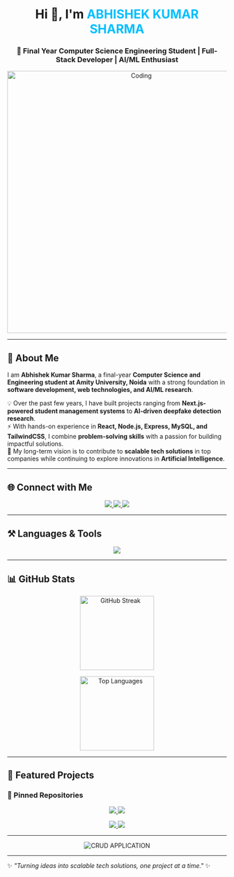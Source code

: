 <!-- Profile Header -->
<h1 align="center">Hi 👋, I'm <span style="color:#00BFFF;">ABHISHEK KUMAR SHARMA</span></h1>
<h3 align="center">🚀 Final Year Computer Science Engineering Student | Full-Stack Developer | AI/ML Enthusiast</h3>

<p align="center">
  <img src="https://media.giphy.com/media/qgQUggAC3Pfv687qPC/giphy.gif" alt="Coding" width="600"/>
</p>

---

## 🌟 About Me  
I am **Abhishek Kumar Sharma**, a final-year **Computer Science and Engineering student at Amity University, Noida** with a strong foundation in **software development, web technologies, and AI/ML research**.  

💡 Over the past few years, I have built projects ranging from **Next.js-powered student management systems** to **AI-driven deepfake detection research**.  
⚡ With hands-on experience in **React, Node.js, Express, MySQL, and TailwindCSS**, I combine **problem-solving skills** with a passion for building impactful solutions.  
🎯 My long-term vision is to contribute to **scalable tech solutions** in top companies while continuing to explore innovations in **Artificial Intelligence**.  

---

## 🌐 Connect with Me  
<p align="center">
  <!-- <a href="https://instagram.com/abhi.shek.sharma" target="blank">
    <img src="https://img.shields.io/badge/Instagram-%23E4405F.svg?&style=for-the-badge&logo=instagram&logoColor=white" />
  </a> -->
  <a href="https://leetcode.com/u/Abhishekrksharma/" target="blank">
    <img src="https://img.shields.io/badge/LeetCode-%23FFA116.svg?&style=for-the-badge&logo=leetcode&logoColor=black" />
  </a>
  <!-- <a href="https://www.hackerearth.com/abhishek kumar sharma" target="blank">
    <img src="https://img.shields.io/badge/HackerEarth-%232C3454.svg?&style=for-the-badge&logo=hackerearth&logoColor=blue" />
  </a> -->
  <a href="mailto:sharmaabhisehk62026@gmail.com" target="blank">
    <img src="https://img.shields.io/badge/Email-%23EA4335.svg?&style=for-the-badge&logo=gmail&logoColor=white" />
  </a>
  <a href="https://www.linkedin.com/feed/" target="blank">
    <img src="https://img.shields.io/badge/LinkedIn-%230077B5.svg?&style=for-the-badge&logo=linkedin&logoColor=white" />
  </a>
</p>

---

## ⚒️ Languages & Tools  
<p align="center">
  <img src="https://skillicons.dev/icons?i=javascript,html,css,tailwind,react,nodejs,express" />
</p>



---

## 📊 GitHub Stats  

<p align="center">
  <!-- <img src="https://github-readme-stats.vercel.app/api?username=abhishekkrsharma07&show_icons=true&theme=tokyonight&hide_border=true&count_private=true&include_all_commits=true" height="170" alt="GitHub Stats"/> -->
  <img src="https://github-readme-streak-stats.herokuapp.com/?user=abhishekkrsharma07&theme=tokyonight&hide_border=true" height="170" alt="GitHub Streak"/>
</p>

<p align="center">
  <img src="https://github-readme-stats.vercel.app/api/top-langs/?username=abhishekkrsharma07&layout=compact&langs_count=8&theme=tokyonight&hide_border=true&hide=cpp,python&langs=java,javascript,html,css" height="170" alt="Top Languages"/>
</p>

<!-- <p align="center">
  <img src="https://github-profile-trophy.vercel.app/?username=abhishekkrsharma07&theme=tokyonight&no-frame=true&margin-w=10" alt="GitHub Trophies"/>
</p> -->


---

## 🚀 Featured Projects  

### 🔗 Pinned Repositories  
<p align="center">
  <a href="https://github.com/Abhishekkrsharma07/E-Commerce-Clone">
    <img src="https://github-readme-stats.vercel.app/api/pin/?username=Abhishekkrsharma07&repo=E-Commerce-Clone&theme=radical" />
  </a>
  <a href="https://github.com/Abhishekkrsharma07/Weather-App">
    <img src="https://github-readme-stats.vercel.app/api/pin/?username=Abhishekkrsharma07&repo=Weather-App&theme=radical" />
  </a>
</p>

<p align="center">
  <a href="https://github.com/Abhishekkrsharma07/Student-Event-Management">
    <img src="https://github-readme-stats.vercel.app/api/pin/?username=Abhishekkrsharma07&repo=Student-Event-Management&theme=radical" />
  </a>
  <a href="https://github.com/Abhishekkrsharma07/AI-Deepfake-Detection">
    <img src="https://github-readme-stats.vercel.app/api/pin/?username=Abhishekkrsharma07&repo=AI-Deepfake-Detection&theme=radical" />
  </a>
</p>

---

<p align="center">
  <img src=" https://abhishekkrsharma07.github.io/CRUD-APPLICATION/" alt="CRUD APPLICATION"/>
</p>

---

✨ _"Turning ideas into scalable tech solutions, one project at a time."_ ✨
